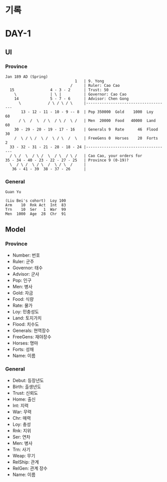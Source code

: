 # 기록

# DAY-1

## UI

### Province

```
Jan 189 AD (Spring)
                               1   | 9. Yong 
                             /     | Ruler: Cao Cao
  15                4 - 3 - 2      | Trust: 50
    \               | \ |          | Governor: Cao Cao
    14              5 - 7 - 6      | Advisor: Chen Gong
      \            / \ / \ / \     |-------------------------------------
       13 - 12 - 11 - 10 - 9 -- 8  | Pop 350000  Gold    1000  Loy    60
      / \  /  \  / \  / \ /  \ /   | Men  20000  Food   40000  Land   60
    30 - 29 - 20 - 19 - 17 - 16    | Generals 9  Rate      46  Flood  30
    /  \ / \ /  \ /  \ / \  /  \   | FreeGens 0  Horses    20  Forts   2
  33 - 32 - 31 - 21 - 28 - 18 - 24 |-------------------------------------
  / \ /  \  / \ /  \  / \  / \ /   | Cao Cao, your orders for
35 - 34 - 40 - 23 - 22 - 27 - 25   | Province 9 (0-19)?
  \  / \ /  \ / \  /  \ / \  /     |
   36 - 41 - 39  38 - 37 - 26      |
```

### General

```
Guan Yu

(Liu Bei's cohort)  Loy 100
Arm    10  Rnk Act  Int  83
Trn    10  Ser   1  War  99
Men  1000  Age  28  Chr  91
```

## Model

### Province

* Number: 번호
* Ruler: 군주
* Governor: 태수
* Advisor: 군사
* Pop: 인구
* Men: 병사
* Gold: 자금
* Food: 식량
* Rate: 물가
* Loy: 민충성도
* Land: 토지가치
* Flood: 치수도
* Generals: 현역장수
* FreeGens: 재야장수
* Horses: 명마
* Forts: 성채
* Name: 이름

### General

* Debut: 등장년도
* Birth: 출생년도
* Trust: 신뢰도
* Home: 출신
* Int: 지력
* War: 무력
* Chr: 매력
* Loy: 충성
* Rnk: 지위
* Ser: 연차
* Men: 병사
* Trn: 사기
* Weap: 무기
* RelShip: 관계
* RelGen: 관계 장수
* Name: 이름
